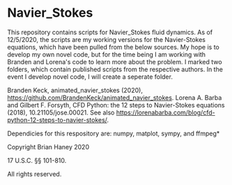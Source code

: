 # Navier_Stokes
This repository contains scripts for Navier_Stokes fluid dynamics. As of 12/5/2020, the scripts are my working versions for the Navier-Stokes equations, which have been pulled from the below sources. My hope is to develop my own novel code, but for the time being I am working with Branden and Lorena's code to learn more about the problem. I marked two folders, which contain published scripts from the respective authors. In the event I develop novel code, I will create a seperate folder.

Branden Keck, animated_navier_stokes (2020), https://github.com/BrandenKeck/animated_navier_stokes.
Lorena A. Barba and Gilbert F. Forsyth, CFD Python: the 12 steps to Navier-Stokes equations (2018), 10.21105/jose.00021. See also https://lorenabarba.com/blog/cfd-python-12-steps-to-navier-stokes/.

Dependicies for this respository are: numpy, matplot, sympy, and ffmpeg*

Copyright Brian Haney 2020

17 U.S.C. §§ 101-810.

All rights reserved.

